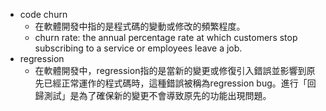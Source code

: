 * code churn
  * 在軟體開發中指的是程式碼的變動或修改的頻繁程度。
  * churn rate: the annual percentage rate at which customers stop subscribing to a service or employees leave a job.
* regression
  * 在軟體開發中，regression指的是當新的變更或修復引入錯誤並影響到原先已經正常運作的程式碼時，這種錯誤被稱為regression bug。進行「回歸測試」是為了確保新的變更不會導致原先的功能出現問題。
